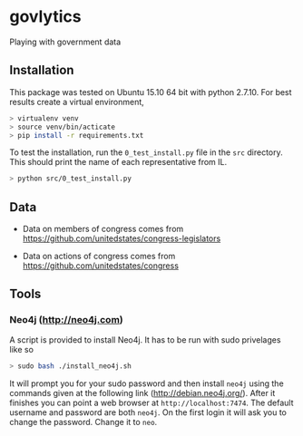 # govlytics
Playing with government data

## Installation

This package was tested on Ubuntu 15.10 64 bit with python 2.7.10. 
For best results create a virtual environment, 

```bash
> virtualenv venv
> source venv/bin/acticate
> pip install -r requirements.txt
```

To test the installation, run the `0_test_install.py` file in the `src` directory. 
This should print the name of each representative from IL. 

```bash
> python src/0_test_install.py
```

## Data 

  - Data on members of congress comes from https://github.com/unitedstates/congress-legislators

  - Data on actions of congress comes from https://github.com/unitedstates/congress


## Tools 

### Neo4j (http://neo4j.com)
  
A script is provided to install Neo4j.  It has to be run with sudo privelages like so

```bash
> sudo bash ./install_neo4j.sh
```

It will prompt you for your sudo password and then install `neo4j` using the 
commands given at the following link (http://debian.neo4j.org/). After it 
finishes you can point a web browser at `http://localhost:7474`.  The default 
username and password are both `neo4j`.  On the first login it will ask you to 
change the password.  Change it to `neo`. 
